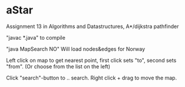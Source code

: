 # aStar
Assignment 13 in Algorithms and Datastructures, A*/dijkstra pathfinder

"javac *.java" to compile

"java MapSearch NO"
Will load nodes&edges for Norway

Left click on map to get nearest point, first click sets "to", second sets "from". (Or choose from the list on the left)

Click "search"-button to .. search.
Right click + drag to move the map.

